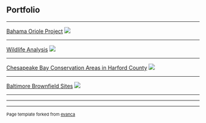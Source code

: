 ## Portfolio

---

[Bahama Oriole Project](projects/project1)
[<img src="../images/cat.png?raw=true"/>](projects/project1)

---
[Wildlife Analysis](projects/project2)
[<img src="../images/clipcap.png?raw=true"/>](projects/project2)

---
[Chesapeake Bay Conservation Areas in Harford County](/qgis2web_2020_02_16-11_15_26_455775)
[<img src="../images/harcooo.png?raw=true"/>](/qgis2web_2020_02_16-11_15_26_455775)

---
[Baltimore Brownfield Sites](projects/project3)
[<img src="../images/Untitled.png?raw=true"/>](projects/project3)

---


---




---
<p style="font-size:11px">Page template forked from <a href="https://github.com/evanca/quick-portfolio">evanca</a></p>
<!-- Remove above link if you don't want to attibute -->
